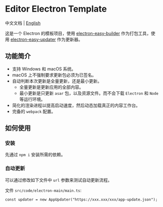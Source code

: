 # Editor Electron Template
中文文档 | [English](README.md)

这是一个 Electron 的模板项目，使用 [electron-easy-builder](https://github.com/featherJ/electron-easy-builder) 作为打包工具，使用 [electron-easy-updater](https://github.com/featherJ/electron-easy-updater) 作为更新器。


## 功能简介
* 支持 Windows 和 macOS 系统。
* macOS 上不强制要求更新包必须为已签名。
* 自动判断本次更新是全量更新，还是最小更新。
    * 全量更新是更新应用的全部内容。
    * 最小更新是只更新 `asar` 包，以及资源文件。而不会下载 `Electron` 和 `Node` 等运行环境。
* 简化的渲染进程以提高启动速度，然后动态加载真正的内容工作台。
* 完备的 `webpack` 配置。

## 如何使用

### 安装
先通过 `npm i` 安装所需的依赖。

### 自动更新
可以通过修改如下文件中 `url` 参数来测试自动更新流程。

文件 `src/code/electron-main/main.ts`:
```
const updater = new AppUpdater("https://xxx.xxx/xxx/app-update.json");
```
